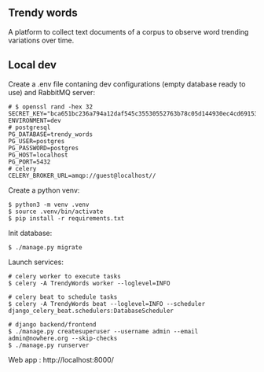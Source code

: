 ## Trendy words

A platform to collect text documents of a corpus to observe word trending variations over time.

## Local dev

Create a .env file contaning dev configurations (empty database ready to use) and RabbitMQ server:

```
# $ openssl rand -hex 32
SECRET_KEY="bca651bc236a794a12daf545c35530552763b78c05d144930ec4cd69153c02be"
ENVIRONMENT=dev
# postgresql
PG_DATABASE=trendy_words
PG_USER=postgres
PG_PASSWORD=postgres
PG_HOST=localhost
PG_PORT=5432
# celery
CELERY_BROKER_URL=amqp://guest@localhost//
```

Create a python venv:

```shell
$ python3 -m venv .venv
$ source .venv/bin/activate
$ pip install -r requirements.txt
```

Init database:

```shell
$ ./manage.py migrate
```

Launch services:

```shell
# celery worker to execute tasks
$ celery -A TrendyWords worker --loglevel=INFO

# celery beat to schedule tasks
$ celery -A TrendyWords beat --loglevel=INFO --scheduler django_celery_beat.schedulers:DatabaseScheduler

# django backend/frontend
$ ./manage.py createsuperuser --username admin --email admin@nowhere.org --skip-checks
$ ./manage.py runserver
```

Web app : http://localhost:8000/
